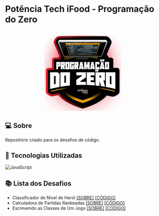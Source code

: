 # Potência Tech iFood - Programação do Zero

<h2 align="center">
  <img src="./utils/logo-bootcamp.webp" width="250px">
</h2>

## 💻 Sobre
Repositório criado para os desafios de código.

## 🚀 Tecnologias Utilizadas
![JavaScript](https://img.shields.io/badge/JavaScript-F7DF1E?style=for-the-badge&logo=javascript&logoColor=black)

## 📚 Lista dos Desafios
- Classificador de Nível de Herói [[SOBRE]](./ClassificadorNívelHerói/desafio.md)
[[CÓDIGO]](./ClassificadorNívelHerói/index.js)
- Calculadora de Partidas Rankeadas [[SOBRE]](./CalculadoraPartidasRankeadas/desafio.md)
[[CÓDIGO]](./CalculadoraPartidasRankeadas/index.js)
- Escrevendo as Classes de Um Jogo [[SOBRE]](./EscrevendoClassesJogo/desafio.md)
[[CÓDIGO]](./EscrevendoClassesJogo/index.js)
